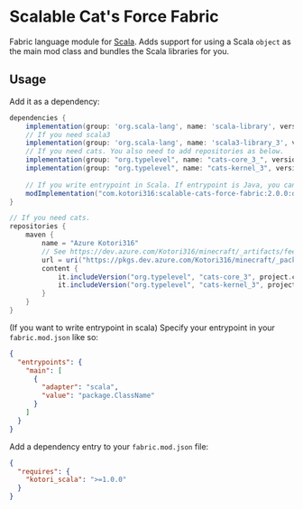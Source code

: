 # Scalable Cat's Force Fabric

Fabric language module for [Scala](http://www.scala-lang.org/). Adds support for using a Scala `object` as the main mod
class and bundles the Scala libraries for you.

## Usage

Add it as a dependency:

```groovy
dependencies {
    implementation(group: 'org.scala-lang', name: 'scala-library', version: "2.13.11")
    // If you need scala3
    implementation(group: 'org.scala-lang', name: 'scala3-library_3', version: "3.3.0")
    // If you need cats. You also need to add repositories as below.
    implementation(group: "org.typelevel", name: "cats-core_3_", version: project.catsVersion)
    implementation(group: "org.typelevel", name: "cats-kernel_3", version: project.catsVersion)
    
    // If you write entrypoint in Scala. If entrypoint is Java, you can use default(fabric) entrypoint loader.
    modImplementation("com.kotori316:scalable-cats-force-fabric:2.0.0:dev")
}

// If you need cats.
repositories {
    maven {
        name = "Azure Kotori316"
        // See https://dev.azure.com/Kotori316/minecraft/_artifacts/feed/mods for versions
        url = uri("https://pkgs.dev.azure.com/Kotori316/minecraft/_packaging/mods/maven/v1")
        content {
            it.includeVersion("org.typelevel", "cats-core_3", project.catsVersion)
            it.includeVersion("org.typelevel", "cats-kernel_3", project.catsVersion)
        }
    }
}
```

(If you want to write entrypoint in scala)
Specify your entrypoint in your `fabric.mod.json` like so:

```json
{
  "entrypoints": {
    "main": [
      {
        "adapter": "scala",
        "value": "package.ClassName"
      }
    ]
  }
}
```

Add a dependency entry to your `fabric.mod.json` file:

```json
{
  "requires": {
    "kotori_scala": ">=1.0.0"
  }
}
```
